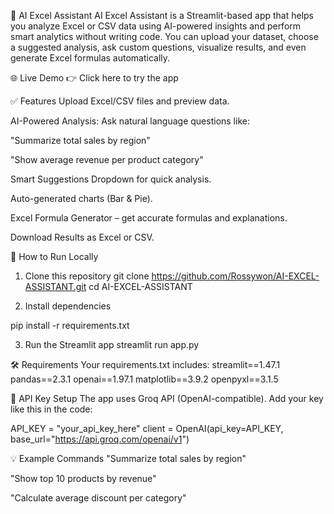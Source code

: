 🤖 AI Excel Assistant
AI Excel Assistant is a Streamlit-based app that helps you analyze Excel or CSV data using AI-powered insights and perform smart analytics without writing code.
You can upload your dataset, choose a suggested analysis, ask custom questions, visualize results, and even generate Excel formulas automatically.

🌐 Live Demo
👉 Click here to try the app

✅ Features
Upload Excel/CSV files and preview data.

AI-Powered Analysis: Ask natural language questions like:

"Summarize total sales by region"

"Show average revenue per product category"

Smart Suggestions Dropdown for quick analysis.

Auto-generated charts (Bar & Pie).

Excel Formula Generator – get accurate formulas and explanations.

Download Results as Excel or CSV.

🚀 How to Run Locally
1. Clone this repository
git clone https://github.com/Rossywon/AI-EXCEL-ASSISTANT.git
cd AI-EXCEL-ASSISTANT

2. Install dependencies

pip install -r requirements.txt

3. Run the Streamlit app
streamlit run app.py

🛠 Requirements
Your requirements.txt includes:
streamlit==1.47.1
pandas==2.3.1
openai==1.97.1
matplotlib==3.9.2
openpyxl==3.1.5

🔐 API Key Setup
The app uses Groq API (OpenAI-compatible).
Add your key like this in the code:

API_KEY = "your_api_key_here"
client = OpenAI(api_key=API_KEY, base_url="https://api.groq.com/openai/v1")

💡 Example Commands
"Summarize total sales by region"

"Show top 10 products by revenue"

"Calculate average discount per category"

